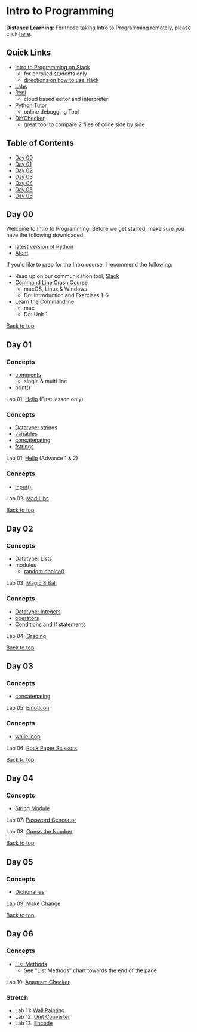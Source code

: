 # Intro to Programming

**Distance Learning**: For those taking Intro to Programming remotely, please click [here](distance.md).

## <a id="top"></a>Quick Links
- [Intro to Programming on Slack](https://app.slack.com/client/TH5A28SJ0/CH6DE8QK1)
  - for enrolled students only
  - [directions on how to use slack](https://github.com/PdxCodeGuild/IntroToProgramming/blob/master/slack.md)
- [Labs](https://github.com/PdxCodeGuild/IntroToProgramming/tree/master/labs)
- [Repl](https://repl.it)
  - cloud based editor and interpreter
- [Python Tutor](http://pythontutor.com/visualize.html#mode=edit)
  - online debugging Tool
- [DiffChecker](https://www.diffchecker.com/)
  - great tool to compare 2 files of code side by side

## Table of Contents
- [Day 00](#day-00)
- [Day 01](#day-01)
- [Day 02](#day-02)
- [Day 03](#day-03)
- [Day 04](#day-04)
- [Day 05](#day-05)
- [Day 06](#day-06)

## <a id="day-00"></a>Day 00
Welcome to Intro to Programming! Before we get started, make sure you have the following downloaded:
-  [latest version of Python](https://www.python.org/downloads/)
- [Atom](https://atom.io/)

If you'd like to prep for the Intro course, I recommend the following:
- Read up on our communication tool, [Slack](https://github.com/PdxCodeGuild/IntroToProgramming/blob/master/slack.md)
- [Command Line Crash Course](https://learnrubythehardway.org/book/appendixa.html)
  - macOS, Linux & Windows
  - Do: Introduction and Exercises 1-6
- [Learn the Commandline](https://www.codecademy.com/articles/command-line-commands)
  - mac
  - Do: Unit 1

[Back to top](#top)

## <a id="day-01"></a>Day 01

### Concepts
- [comments](https://www.w3schools.com/python/python_comments.asp)
  - single & multi line
- [print()](https://www.w3schools.com/python/python_strings.asp)

Lab 01: [Hello](https://github.com/PdxCodeGuild/IntroToProgramming/blob/master/labs/lab01-hello.md) (First lesson only)

### Concepts

- [Datatype: strings](https://www.py4e.com/html3/06-strings)
- [variables](https://www.w3schools.com/python/python_variables.asp)
- [concatenating](https://realpython.com/python-string-split-concatenate-join/#concatenating-and-joining-strings)
- [fstrings](https://realpython.com/python-f-strings/#simple-syntax)

Lab 01: [Hello](https://github.com/PdxCodeGuild/IntroToProgramming/blob/master/labs/lab01-hello.md) (Advance 1 & 2)

### Concepts
- [input()](https://www.w3schools.com/python/ref_func_input.asp)

Lab 02: [Mad Libs](https://github.com/PdxCodeGuild/IntroToProgramming/blob/master/labs/lab02-madlib.md)

[Back to top](#top)

## <a id="day-02"></a>Day 02

### Concepts
- Datatype: Lists
- modules
  - [random.choice()](https://www.w3schools.com/python/ref_random_choice.asp)

Lab 03: [Magic 8 Ball](https://github.com/PdxCodeGuild/IntroToProgramming/blob/master/labs/lab03-magic_8_ball.md)

### Concepts
- [Datatype: Integers](https://www.w3schools.com/python/python_numbers.asp)
- [operators](https://www.w3schools.com/python/python_operators.asp)
- [Conditions and If statements](https://www.w3schools.com/python/python_conditions.asp)

Lab 04: [Grading](https://github.com/PdxCodeGuild/IntroToProgramming/blob/master/labs/lab04-grading.md)

[Back to top](#top)

## <a id="day-03"></a>Day 03

### Concepts
- [concatenating](https://www.pythonforbeginners.com/concatenation/string-concatenation-and-formatting-in-python)

Lab 05: [Emoticon](https://github.com/PdxCodeGuild/IntroToProgramming/blob/master/labs/lab05-emoticon.md)

### Concepts
- [while loop](https://www.w3schools.com/python/python_while_loops.asp)

Lab 06: [Rock Paper Scissors](https://github.com/PdxCodeGuild/IntroToProgramming/blob/master/labs/lab06-rock_paper_scissors.md)

[Back to top](#top)

## <a id="day-04"></a>Day 04
### Concepts
- [String Module](https://docs.python.org/2/library/string.html#module-string)

Lab 07: [Password Generator](https://github.com/PdxCodeGuild/IntroToProgramming/blob/master/labs/lab07-password_generator.md)

Lab 08: [Guess the Number](https://github.com/PdxCodeGuild/IntroToProgramming/blob/master/labs/lab08-guess_the_number.md)

[Back to top](#top)

## <a id="day-05"></a>Day 05
### Concepts
- [Dictionaries](https://www.w3schools.com/python/python_dictionaries.asp)

Lab 09: [Make Change](https://github.com/PdxCodeGuild/IntroToProgramming/blob/master/labs/lab09-make_change.md)

[Back to top](#top)

## <a id="day-06"></a>Day 06
### Concepts
- [List Methods](https://www.w3schools.com/python/python_lists.asp)
  - See "List Methods" chart towards the end of the page

Lab 10: [Anagram Checker](https://github.com/PdxCodeGuild/IntroToProgramming/blob/master/labs/lab10-anagram_checker.md)

### Stretch
- Lab 11: [Wall Painting](https://github.com/PdxCodeGuild/IntroToProgramming/blob/master/labs/lab11-wall_painting.md)
- Lab 12: [Unit Converter](https://github.com/PdxCodeGuild/IntroToProgramming/blob/master/labs/lab12-unit_converter.md)
- Lab 13: [Encode](https://github.com/PdxCodeGuild/IntroToProgramming/blob/master/labs/lab13-rot13.md)
